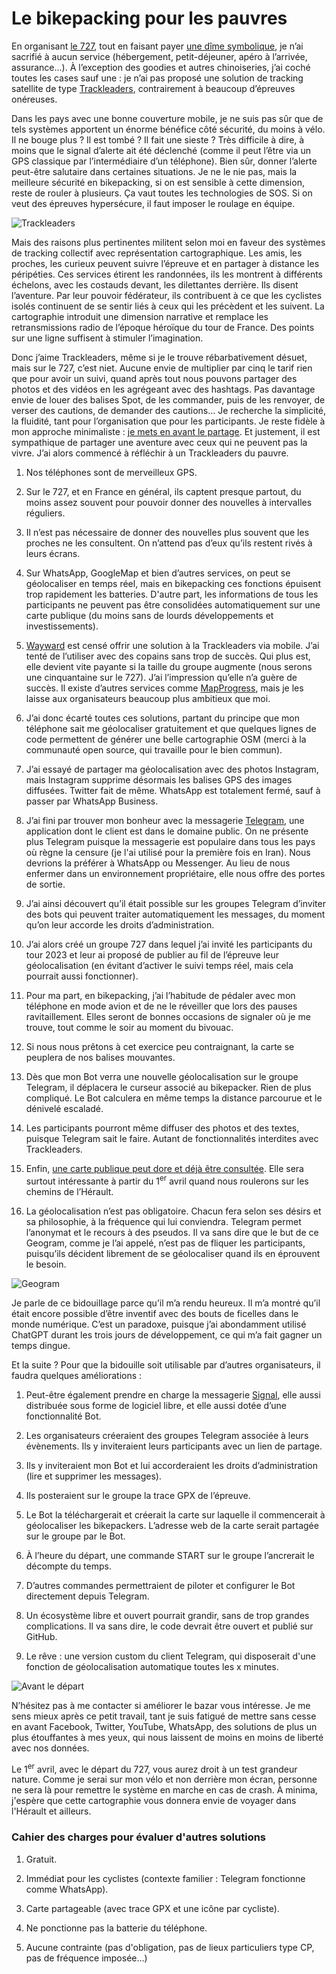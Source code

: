 # Le bikepacking pour les pauvres

En organisant [le 727](https://tcrouzet.com/727tour), tout en faisant payer [une dîme symbolique](https://tcrouzet.com/727gd/), je n’ai sacrifié à aucun service (hébergement, petit-déjeuner, apéro à l’arrivée, assurance…). À l’exception des goodies et autres chinoiseries, j’ai coché toutes les cases sauf une : je n’ai pas proposé une solution de tracking satellite de type [Trackleaders](http://trackleaders.com/), contrairement à beaucoup d’épreuves onéreuses.<span id="more-64823"></span>

Dans les pays avec une bonne couverture mobile, je ne suis pas sûr que de tels systèmes apportent un énorme bénéfice côté sécurité, du moins à vélo. Il ne bouge plus ? Il est tombé ? Il fait une sieste ? Très difficile à dire, à moins que le signal d’alerte ait été déclenché (comme il peut l’être via un GPS classique par l’intermédiaire d’un téléphone). Bien sûr, donner l’alerte peut-être salutaire dans certaines situations. Je ne le nie pas, mais la meilleure sécurité en bikepacking, si on est sensible à cette dimension, reste de rouler à plusieurs. Ça vaut toutes les technologies de SOS. Si on veut des épreuves hypersécure, il faut imposer le roulage en équipe.

![Trackleaders](https://tcrouzet.com/images_tc/2023/03/trackleader.jpg)

Mais des raisons plus pertinentes militent selon moi en faveur des systèmes de tracking collectif avec représentation cartographique. Les amis, les proches, les curieux peuvent suivre l’épreuve et en partager à distance les péripéties. Ces services étirent les randonnées, ils les montrent à différents échelons, avec les costauds devant, les dilettantes derrière. Ils disent l’aventure. Par leur pouvoir fédérateur, ils contribuent à ce que les cyclistes isolés continuent de se sentir liés à ceux qui les précèdent et les suivent. La cartographie introduit une dimension narrative et remplace les retransmissions radio de l’époque héroïque du tour de France. Des points sur une ligne suffisent à stimuler l’imagination.

Donc j’aime Trackleaders, même si je le trouve rébarbativement désuet, mais sur le 727, c’est niet. Aucune envie de multiplier par cinq le tarif rien que pour avoir un suivi, quand après tout nous pouvons partager des photos et des vidéos en les agrégeant avec des hashtags. Pas davantage envie de louer des balises Spot, de les commander, puis de les renvoyer, de verser des cautions, de demander des cautions… Je recherche la simplicité, la fluidité, tant pour l’organisation que pour les participants. Je reste fidèle à mon approche minimaliste : [je mets en avant le partage](https://tcrouzet.com/2023/02/23/le-727-partager-pour-le-plaisir/). Et justement, il est sympathique de partager une aventure avec ceux qui ne peuvent pas la vivre. J’ai alors commencé à réfléchir à un Trackleaders du pauvre.

1. Nos téléphones sont de merveilleux GPS.

2. Sur le 727, et en France en général, ils captent presque partout, du moins assez souvent pour pouvoir donner des nouvelles à intervalles réguliers.

3. Il n’est pas nécessaire de donner des nouvelles plus souvent que les proches ne les consultent. On n’attend pas d’eux qu’ils restent rivés à leurs écrans.

4. Sur WhatsApp, GoogleMap et bien d’autres services, on peut se géolocaliser en temps réel, mais en bikepacking ces fonctions épuisent trop rapidement les batteries. D'autre part, les informations de tous les participants ne peuvent pas être consolidées automatiquement sur une carte publique (du moins sans de lourds développements et investissements).

5. [Wayward](https://app.wayward.travel/) est censé offrir une solution à la Trackleaders via mobile. J’ai tenté de l’utiliser avec des copains sans trop de succès. Qui plus est, elle devient vite payante si la taille du groupe augmente (nous serons une cinquantaine sur le 727). J’ai l’impression qu’elle n’a guère de succès. Il existe d’autres services comme [MapProgress](https://maprogress.com/), mais je les laisse aux organisateurs beaucoup plus ambitieux que moi.

6. J’ai donc écarté toutes ces solutions, partant du principe que mon téléphone sait me géolocaliser gratuitement et que quelques lignes de code permettent de générer une belle cartographie OSM (merci à la communauté open source, qui travaille pour le bien commun).

7. J’ai essayé de partager ma géolocalisation avec des photos Instagram, mais Instagram supprime désormais les balises GPS des images diffusées. Twitter fait de même. WhatsApp est totalement fermé, sauf à passer par WhatsApp Business.

8. J’ai fini par trouver mon bonheur avec la messagerie [Telegram](https://web.telegram.org/), une application dont le client est dans le domaine public. On ne présente plus Telegram puisque la messagerie est populaire dans tous les pays où règne la censure (je l'ai utilisé pour la première fois en Iran). Nous devrions la préférer à WhatsApp ou Messenger. Au lieu de nous enfermer dans un environnement propriétaire, elle nous offre des portes de sortie.

9. J’ai ainsi découvert qu’il était possible sur les groupes Telegram d’inviter des bots qui peuvent traiter automatiquement les messages, du moment qu’on leur accorde les droits d’administration.

10. J’ai alors créé un groupe 727 dans lequel j’ai invité les participants du tour 2023 et leur ai proposé de publier au fil de l’épreuve leur géolocalisation (en évitant d’activer le suivi temps réel, mais cela pourrait aussi fonctionner).

11. Pour ma part, en bikepacking, j’ai l’habitude de pédaler avec mon téléphone en mode avion et de ne le réveiller que lors des pauses ravitaillement. Elles seront de bonnes occasions de signaler où je me trouve, tout comme le soir au moment du bivouac.

12. Si nous nous prêtons à cet exercice peu contraignant, la carte se peuplera de nos balises mouvantes.

13. Dès que mon Bot verra une nouvelle géolocalisation sur le groupe Telegram, il déplacera le curseur associé au bikepacker. Rien de plus compliqué. Le Bot calculera en même temps la distance parcourue et le dénivelé escaladé.

14. Les participants pourront même diffuser des photos et des textes, puisque Telegram sait le faire. Autant de fonctionnalités interdites avec Trackleaders.

15. Enfin, [une carte publique peut dore et déjà être consultée](http://geogram.tcrouzet.som/). Elle sera surtout intéressante à partir du 1<sup>er</sup> avril quand nous roulerons sur les chemins de l’Hérault.

16. La géolocalisation n’est pas obligatoire. Chacun fera selon ses désirs et sa philosophie, à la fréquence qui lui conviendra. Telegram permet l’anonymat et le recours à des pseudos. Il va sans dire que le but de ce Geogram, comme je l’ai appelé, n’est pas de fliquer les participants, puisqu’ils décident librement de se géolocaliser quand ils en éprouvent le besoin.

![Geogram](https://tcrouzet.com/images_tc/2023/03/geogram1.jpg)

Je parle de ce bidouillage parce qu’il m’a rendu heureux. Il m’a montré qu’il était encore possible d’être inventif avec des bouts de ficelles dans le monde numérique. C’est un paradoxe, puisque j’ai abondamment utilisé ChatGPT durant les trois jours de développement, ce qui m’a fait gagner un temps dingue.

Et la suite ? Pour que la bidouille soit utilisable par d’autres organisateurs, il faudra quelques améliorations :

1. Peut-être également prendre en charge la messagerie [Signal](https://signal.org/fr/), elle aussi distribuée sous forme de logiciel libre, et elle aussi dotée d’une fonctionnalité Bot.

2. Les organisateurs créeraient des groupes Telegram associée à leurs évènements. Ils y inviteraient leurs participants avec un lien de partage.

3. Ils y inviteraient mon Bot et lui accorderaient les droits d’administration (lire et supprimer les messages).

4. Ils posteraient sur le groupe la trace GPX de l’épreuve.

5. Le Bot la téléchargerait et créerait la carte sur laquelle il commencerait à géolocaliser les bikepackers. L’adresse web de la carte serait partagée sur le groupe par le Bot.

6. À l’heure du départ, une commande START sur le groupe l’ancrerait le décompte du temps.

7. D’autres commandes permettraient de piloter et configurer le Bot directement depuis Telegram.

8. Un écosystème libre et ouvert pourrait grandir, sans de trop grandes complications. Il va sans dire, le code devrait être ouvert et publié sur GitHub.

9. Le rêve : une version custom du client Telegram, qui disposerait d'une fonction de géolocalisation automatique toutes les x minutes.

![Avant le départ](https://tcrouzet.com/images_tc/2023/03/geogram2.jpg)

N’hésitez pas à me contacter si améliorer le bazar vous intéresse. Je me sens mieux après ce petit travail, tant je suis fatigué de mettre sans cesse en avant Facebook, Twitter, YouTube, WhatsApp, des solutions de plus un plus étouffantes à mes yeux, qui nous laissent de moins en moins de liberté avec nos données.

Le 1<sup>er</sup> avril, avec le départ du 727, vous aurez droit à un test grandeur nature. Comme je serai sur mon vélo et non derrière mon écran, personne ne sera là pour remettre le système en marche en cas de crash. À minima, j'espère que cette cartographie vous donnera envie de voyager dans l'Hérault et ailleurs.

### Cahier des charges pour évaluer d'autres solutions

1. Gratuit.

2. Immédiat pour les cyclistes (contexte familier : Telegram fonctionne comme WhatsApp).

3. Carte partageable (avec trace GPX et une icône par cycliste).

4. Ne ponctionne pas la batterie du téléphone.

5. Aucune contrainte (pas d'obligation, pas de lieux particuliers type CP, pas de fréquence imposée…)